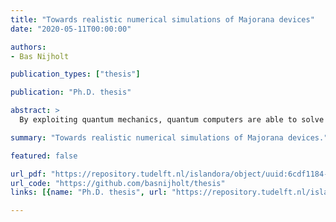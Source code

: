```yaml
---
title: "Towards realistic numerical simulations of Majorana devices"
date: "2020-05-11T00:00:00"

authors:
- Bas Nijholt

publication_types: ["thesis"]

publication: "Ph.D. thesis"

abstract: >
  By exploiting quantum mechanics, quantum computers are able to solve problems---for example in quantum chemistry---that are far out of reach of classical computers. Conventional approaches to quantum computers use qubits (quantum bits) that can either be made out of superconducting circuits (the currently leading approach used to demonstrate quantum supremacy), store quantum information in the state of single electrons, or in several other ways. However, all these designs share the same limitation: noise easily spoils the quantum states and therefore makes quantum error correction necessary. A fundamentally different approach is to use exotic particles: Majorana bound states, or simply Majoranas. These particles do not exist in nature but were predicted to exist in engineered devices. Majorana bound states offer the advantage of being resilient against small energy fluctuations or noise due to being protected by the system's fundamental symmetry. There is an active search across many groups worldwide trying different pathways to experimentally create and detect these particles. One promising approach to create Majoranas relies on a theoretical prediction that a one-dimensional nanowire combining superconductivity, spin-orbit coupling, a tunable chemical potential, and a magnetic field should support Majoranas. Whenever the device parameters are in the right regime, the Majoranas should appear at the edges of the nanowire. The experimental results diverge from the predictions made by the minimal theoretical model due to it missing several physical phenomena. To model the Majorana nanowires more realistically, we include previously neglected physical effects by considering the full three-dimensional geometry of the nanowire. These more complex models exceed the reach of analytical theories and require intensive numerical calculations instead. To cope with the increasing computational complexity, we develop adaptive parallel sampling algorithms (discussed in the Chapter 7), which in our research typically speeds up simulations by at least an order of magnitude. Our approach is illustrated on the cover of this thesis, which shows the conductance of a Majorana nanowire with the interesting regions sampled more accurately. The improved models and efficient sampling, allow us to unveil potential challenges that were not present in the simple model. In Chapter 2, we study how the electrons are influenced by the magnetic field while moving across the nanowire---an effect completely neglected in the minimal model. We observe that this effect has a stronger impact on the Majoranas than what is included in the minimal model. Specifically, we observe that the protection of the Majoranas nearly vanishes when the electron density in the nanowire is high, and find that the magnetic field has to be precisely aligned with the nanowire to guarantee the presence of Majoranas. Bringing two Majorana-carrying nanowires in contact and allowing a supercurrent flow between them is required for making a Majorana qubit. In Chapter 3, we apply our numerical model to analyze experimentally observed behavior of these nanowire junctions. While our results agree with the experimental observations, we observe that the supercurrent decreases by an order of magnitude when Majoranas appear. This suppression poses a new challenge in creating a Majorana qubit. Our findings may seem like bad news for the creation of Majoranas---unexpected pitfalls overlooked by the simplified models. The detailed simulations, however, bring new opportunities as well. Not being constrained to analyzing the devices that are easy to solve, we are able to design a new zigzag device geometry, that improves the robustness of Majoranas by an order of magnitude. In Chapter 6, we show that using a zigzag device geometry (instead of a straight nanowire) eliminates the long electron trajectories that are responsible for the degradation of the Majorana properties. In addition to the improved robustness of the Majoranas, this new zigzag geometry is insensitive to the geometric details and device tuning. This proposal is now the topic of active experimental investigations by several groups.

summary: "Towards realistic numerical simulations of Majorana devices."

featured: false

url_pdf: "https://repository.tudelft.nl/islandora/object/uuid:6cdf1184-ce38-412d-a3a5-1a793c787e58/datastream/OBJ/download"
url_code: "https://github.com/basnijholt/thesis"
links: [{name: "Ph.D. thesis", url: "https://repository.tudelft.nl/islandora/object/uuid%3A6cdf1184-ce38-412d-a3a5-1a793c787e58"}, {name: "ISBN:978-90-8593-438-7", url: "https://repository.tudelft.nl/islandora/object/uuid%3A6cdf1184-ce38-412d-a3a5-1a793c787e58"}, {name: "Thesis cover", url: "https://github.com/basnijholt/thesis-cover"}]

---
```

